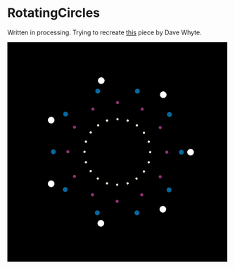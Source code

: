 # RotatingCircles
Written in processing. Trying to recreate [this](https://beesandbombs.tumblr.com/post/99575945759/rotors) piece by Dave Whyte.

![Output Image](animation.gif)